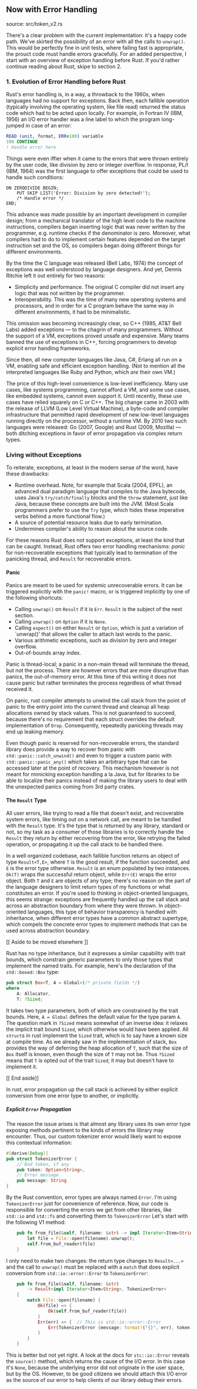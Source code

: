 
## Now with Error Handling
source: src/token_v2.rs

There's a clear problem with the current implementation: it's a happy code path. We've skirted the possibility of 
an error with all the calls to `unwrap()`. This would be perfectly fine in unit tests, where failing fast is
appropriate, the prouct code must handle errors gracefully. For an added perspective, I start with an overview
of exception handling before Rust. If you'd rather continue reading about Rust, skipe to section 2.

### 1. Evolution of Error Handling before Rust
Rust's error handling is, in a way, a throwback to the 1960s, when languages had no support
for exceptions. Back then, each fallible operation (typically involving the operating
system, like file read) returned the status code which had to be acted upon locally. For
example, in Fortran IV (IBM, 1956) an I/O error handler was a line label to which the
program long-jumped in case of an error:
```fortran
READ (unit, format, ERR=100) variable
100 CONTINUE
! Handle error here
```
Things were even iffier when it came to the errors that were thrown entirely by the
user code, like division by zero or integer overflow. In response, PL/I (IBM, 1964)
was the first language to offer exceptions that could be used to handle such conditions:
```pl/i
ON ZERODIVIDE BEGIN;
    PUT SKIP LIST('Error: Division by zero detected!');
    /* Handle error */
END;
```
This advance was made possible by an important development in compiler design; from a mechanical
translator of the high level code to the machine instructions, compilers began inserting
logic that was never written by the programmer, e.g. runtime checks if the denominator is
zero. Moreover, what compilers had to do to implement certain features depended on the
target instruction set and the OS, so compilers began doing different things for
different environments.

By the time the C language was released (Bell Labs, 1974) the concept of exceptions
was well understood by language designers. And yet, Dennis Ritchie left it out entirely
for two reasons:
* Simplicity and performance. The original C compiler did not insert any logic that was not
  written by the programmer.
* Interoperability. This was the time of many new operating systems and processors,
  and in order for a C program behave the same way in different environments, it had to be
  minimalistic.

This omission was becoming increasingly clear, so C++ (1985, AT&T Bell Labs) added exceptions
— to the chagrin of many programmers. Without the support of a VM, exceptions proved unsafe
and expensive. Many teams banned the use of exceptions in C++, forcing programmers to
develop explicit error handling frameworks.

Since then, all new computer languages like Java, C#, Erlang all run on a VM, enabling
safe and efficient exception handling. (Not to mention all the interpreted languages
like Ruby and Python, which _are_ their own VM.)

The price of this high-level convenience is low-level inefficiency. Many use cases, like
systems programming, cannot afford a VM, and some use cases, like embedded systems, cannot 
even support it. Until recently, these use cases have relied squarely on C or C++. The
big change came in 2003 with the release of LLVM (Low Level Virtual Machine), a byte-code
and compiler infrastructure that permitted rapid development of new low-level languages
running directly on the processor, without a runtime VM. By 2010 two such languages were
released: Go (2007, Google) and Rust (2009, Mozilla) — both ditching exceptions in favor
of error propagation via complex return types.

### Living without Exceptions

To reiterate, exceptions, at least in the modern sense of the word, have these drawbacks:
* Runtime overhead. Note, for example that Scala (2004, EPFL), an advanced dual paradigm
  language that compiles to the Java bytecode, uses Java's `try/catch/finally` blocks and
  the `throw` statement, just like Java, because these concepts are built into the JVM.
  (Most Scala programmers prefer to use the `Try` type, which hides these imperative verbs
  behind a more functional flow.)
* A source of potential resource leaks due to early termination.
* Undermines compiler's ability to reason about the source code.

For these reasons Rust does not support exceptions, at least the kind that can be caught.
Instead, Rust offers two error handling mechanisms: _panic_ for non-recoverable
exceptions that typically lead to termination of the panicking thread, and `Result` for
recoverable errors.

#### Panic

Panics are meant to be used for systemic unrecoverable errors. It can be triggered
explicitly with the `panic!` macro, or is triggered implicitly by one of the following
shortcuts:
* Calling `unwrap()` on `Result` if it is `Err`. `Result` is the subject of the next
  section.
* Calling `unwrap()` on `Option` if it is `None`.
* Calling `expect()` on either `Result` or `Option`, which is just a variation of `unwrap()'
  that allows the caller to attach last words to the panic.
* Various arithmetic exceptions, such as division by zero and integer overflow.
* Out-of-bounds array index.

Panic is thread-local; a panic in a non-main thread will terminate the thread,
but not the process. There are however errors that are more disruptive than panics,
the out-of-memory error. At this time of this writing it does not cause panic but rather
terminates the process regardless of what thread received it.

On panic, rust compiler attempts to unwind the call stack from the point of panic to the
entry point into the current thread and cleanup all heap allocations owned by stack
values. This is not guaranteed to succeed, because there's no requirement that each struct
overrides the default implementation of `Drop`. Consequently, repeatedly panicking threads
may end up leaking memory.

Even though panic is reserved for non-recoverable errors, the standard library does
provide a way to recover from panic with `std::panic::catch_unwind()` and even to
trigger a custom panic with `std::panic::panic_any()` which takes an arbitrary type that
can be accessed later at the point of recovery. This mechanism however is not meant for
mimicking exception handling a la Java, but for libraries to be able to localize
their panics instead of making the library users to deal with the unexpected panics
coming from 3rd party crates.

#### The `Result` Type
All user errors, like trying to read a file that doesn't exist, and recoverable system
errors, like timing out on a network call, are meant to be handled with the `Result` type.
It's the type that is returned by any library, standard or not, so my task as a consumer
of those libraries is to correctly handle the `Result` they return by
either recovering from the error, like retrying the failed operation, or propagating it
up the call stack to be handled there.

In a well organized codebase, each fallible function returns an
object of type `Result<T,E>`, where `T` is the good result, if the function succeeded,
and `E` is the error type otherwise. `Result` is an enum populated by two instances.
`Ok(T)` wraps the successful return object, while `Err(E)` wraps the error object.
Both `T` and `E` are objects of any type; there's no reason on the part of the language
designers to limit return types of my functions or what constitutes an error.
If you're used to thinking in object-oriented languages, this seems strange: exceptions
are frequently handled up the call stack and across an abstraction boundary from where
they were thrown. In object-oriented languages, this type of behavior transparency is
handled with inheritance, when different error types have a common abstract supertype,
which compels the concrete error types to implement methods that can be used across
abstraction boundary.

[[ Aside to be moved elsewhere ]]

Rust has no type inheritance, but it expresses a similar capability with trait
bounds, which constrain generic parameters to only those types that implement the named
traits. For example, here's the declaration of the `std::boxed::Box` type:
```rust
pub struct Box<T, A = Global>(/* private fields */)
where
    A: Allocator,
    T: ?Sized;
```
It takes two type parameters, both of which are constrained by the trait bounds. Here,
`A = Global` defines the default value for the type param `A`. The question mark in
`?Sized` means somewhat of an inverse idea: it relaxes the implicit trait bound `Sized`,
which otherwise would have been applied. All `struct`s in rust
implement the `Sized` trait, which is to say have a known size at compile time. As we
already saw in the implementation of stack, `Box` provides the way of deferring the
heap allocation of `T`, such that the size of `Box` itself is known, even though the
size of `T` may not be. Thus `?Sized` means that `T` is opted out of the trait `Sized`;
it may but doesn't have to implement it.

[[ End aside]]

In rust, error propagation up the call stack is achieved by either explicit conversion
from one error type to another, or implicitly.

##### Explicit `Error` Propagation

The reason the issue arises is that almost any library uses its own error type exposing methods pertinent 
to the kinds of errors the library may encounter. Thus, our custom tokenizer error would likely want to 
expose this contextual information:
```rust
#[derive(Debug)]
pub struct TokenizerError {
    // Bad token, if any
    pub token: Option<String>,
    // Error message
    pub message: String
}
```
By the Rust convention, error types are always named `Error`. I'm using `TokenizerError` just for
convenience of reference. Now, our code is responsible for converting the errors we get from other libraries, like
`std::io` and `std::fs` and converting them to `TokenizerError` Let's start with the 
following V1 method:

```rust
    pub fn from_file(&self, filename: &str) -> impl Iterator<Item=String> {
        let file = File::open(filename).unwrap();
        self.from_buf_reader(file)
    }
```
I only need to make two changes: the return type changes to `Result<...>` and the call to
`unwrap()` must be replaced with a `match` that does explicit conversion from `std::io::error::Error` 
to `TokenizerError`:

```rust
    pub fn from_file(&self, filename: &str)
        -> Result<impl Iterator<Item=String>, TokenizerError>
    {
        match File::open(filename) {
            Ok(file) => {
                Ok(self.from_buf_reader(file))
            }
            Err(err) => {  // This is std::io::error::Error
                Err(TokenizerError {message: format!("{}", err), token: None})
            }
        }
    }
```

 This is better but not yet right. A look at the docs for `stc::io::Error` reveals the `source()` method,
 which returns the cause of the I/O error. In this case it's `None`, because the underlying error did not
 originate in the user space, but by the OS. However, to be good citizens we should attach
 this I/O error as the source of our error to help clients of our library debug their errors.